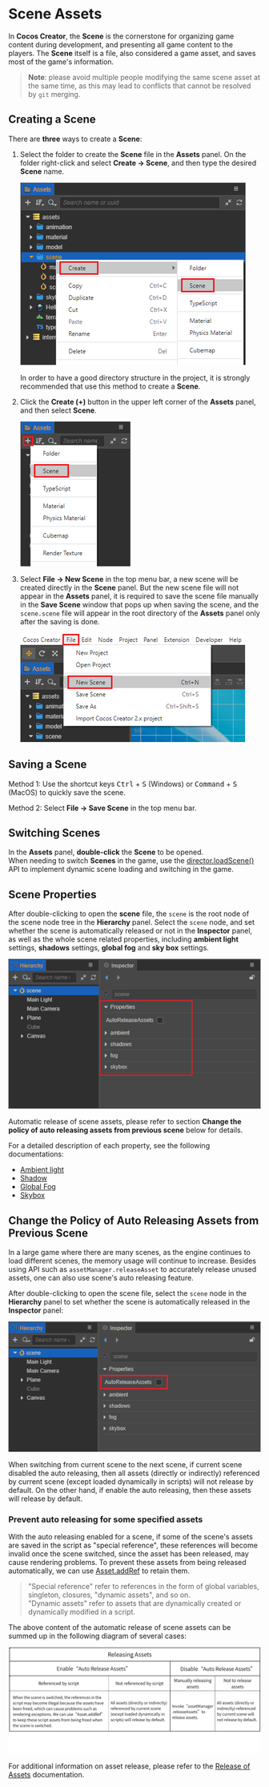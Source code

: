 # Scene Assets

In **Cocos Creator**, the **Scene** is the cornerstone for organizing game content during development, and presenting all game content to the players. The **Scene** itself is a file, also considered a game asset, and saves most of the game's information.

> **Note**: please avoid multiple people modifying the same scene asset at the same time, as this may lead to conflicts that cannot be resolved by `git` merging.

## Creating a Scene

There are **three** ways to create a **Scene**:

1. Select the folder to create the **Scene** file in the **Assets** panel. On the folder right-click and select **Create -> Scene**, and then type the desired **Scene** name.

    ![new_scene_1](scene/new_scene_1.png)

    In order to have a good directory structure in the project, it is strongly recommended that use this method to create a **Scene**.

2. Click the **Create (+)** button in the upper left corner of the **Assets** panel, and then select **Scene**.

    ![new_scene_2](scene/new_scene_2.png)

3. Select **File -> New Scene** in the top menu bar, a new scene will be created directly in the **Scene** panel. But the new scene file will not appear in the **Assets** panel, it is required to save the scene file manually in the **Save Scene** window that pops up when saving the scene, and the `scene.scene` file will appear in the root directory of the **Assets** panel only after the saving is done.

    ![new_scene_3](scene/new_scene_3.png)

## Saving a Scene

Method 1: Use the shortcut keys <kbd>Ctrl</kbd> + <kbd>S</kbd> (Windows) or <kbd>Command</kbd> + <kbd>S</kbd> (MacOS) to quickly save the scene.

Method 2: Select **File -> Save Scene** in the top menu bar.

## Switching Scenes

In the **Assets** panel, **double-click** the **Scene** to be opened.<br>
When needing to switch **Scenes** in the game, use the [director.loadScene()](__APIDOC__/en/classes/core.director-2.html#loadscene) API to implement dynamic scene loading and switching in the game.

## Scene Properties

After double-clicking to open the **scene** file, the `scene` is the root node of the scene node tree in the **Hierarchy** panel. Select the `scene` node, and set whether the scene is automatically released or not in the **Inspector** panel, as well as the whole scene related properties, including **ambient light** settings, **shadows** settings, **global fog** and **sky box** settings.

![scene_node](scene/scene_node.png)

Automatic release of scene assets, please refer to section **Change the policy of auto releasing assets from previous scene** below for details.

For a detailed description of each property, see the following documentations:

- [Ambient light](../concepts/scene/light/lightType/ambient.md)
- [Shadow](../concepts/scene/light/shadow.md)
- [Global Fog](../concepts/scene/fog.md)
- [Skybox](../concepts/scene/skybox.md)

## Change the Policy of Auto Releasing Assets from Previous Scene

In a large game where there are many scenes, as the engine continues to load different scenes, the memory usage will continue to increase. Besides using API such as `assetManager.releaseAsset` to accurately release unused assets, one can also use scene's auto releasing feature.

After double-clicking to open the scene file, select the `scene` node in the **Hierarchy** panel to set whether the scene is automatically released in the **Inspector** panel:

![scene node set](scene/scene_node_set.png)

When switching from current scene to the next scene, if current scene disabled the auto releasing, then all assets (directly or indirectly) referenced by current scene (except loaded dynamically in scripts) will not release by default. On the other hand, if enable the auto releasing, then these assets will release by default.

### Prevent auto releasing for some specified assets

With the auto releasing enabled for a scene, if some of the scene's assets are saved in the script as "special reference", these references will become invalid once the scene switched, since the asset has been released, may cause rendering problems. To prevent these assets from being released automatically, we can use [Asset.addRef](__APIDOC__/en/classes/asset.asset-1.html#addref) to retain them.

> "Special reference" refer to references in the form of global variables, singleton, closures, "dynamic assets", and so on.<br>
> "Dynamic assets" refer to assets that are dynamically created or dynamically modified in a script.

The above content of the automatic release of scene assets can be summed up in the following diagram of several cases:

![release assets](scene/release-assets.png)

For additional information on asset release, please refer to the [Release of Assets](./release-manager.md#auto-release) documentation.
